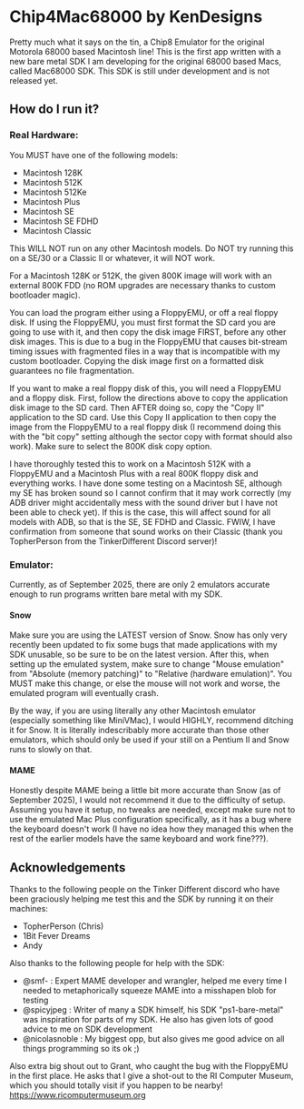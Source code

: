 # Chip4Mac68000 by KenDesigns

Pretty much what it says on the tin, a Chip8 Emulator for the original Motorola 68000 based Macintosh line! This is the first app written with a new bare metal SDK I am developing for the original 68000 based Macs, called Mac68000 SDK. This SDK is still under development and is not released yet.

## How do I run it?
### Real Hardware:

You MUST have one of the following models:

- Macintosh 128K
- Macintosh 512K
- Macintosh 512Ke
- Macintosh Plus
- Macintosh SE
- Macintosh SE FDHD
- Macintosh Classic

This WILL NOT run on any other Macintosh models. Do NOT try running this on a SE/30 or a Classic II or whatever, it will NOT work.

For a Macintosh 128K or 512K, the given 800K image will work with an external 800K FDD (no ROM upgrades are necessary thanks to custom bootloader magic).

You can load the program either using a FloppyEMU, or off a real floppy disk. If using the FloppyEMU, you must first format the SD card you are going to use with it, and then copy the disk image FIRST, before any other disk images. This is due to a bug in the FloppyEMU that causes bit-stream timing issues with fragmented files in a way that is incompatible with my custom bootloader. Copying the disk image first on a formatted disk guarantees no file fragmentation.

If you want to make a real floppy disk of this, you will need a FloppyEMU and a floppy disk. First, follow the directions above to copy the application disk image to the SD card. Then AFTER doing so, copy the "Copy II" application to the SD card. Use this Copy II application to then copy the image from the FloppyEMU to a real floppy disk (I recommend doing this with the "bit copy" setting although the sector copy with format should also work). Make sure to select the 800K disk copy option.

I have thoroughly tested this to work on a Macintosh 512K with a FloppyEMU and a Macintosh Plus with a real 800K floppy disk and everything works. I have done some testing on a Macintosh SE, although my SE has broken sound so I cannot confirm that it may work correctly (my ADB driver might accidentally mess with the sound driver but I have not been able to check yet). If this is the case, this will affect sound for all models with ADB, so that is the SE, SE FDHD and Classic. FWIW, I have confirmation from someone that sound works on their Classic (thank you TopherPerson from the TinkerDifferent Discord server)!

### Emulator:
Currently, as of September 2025, there are only 2 emulators accurate enough to run programs written bare metal with my SDK.

#### Snow
Make sure you are using the LATEST version of Snow. Snow has only very recently been updated to fix some bugs that made applications with my SDK unusable, so be sure to be on the latest version. After this, when setting up the emulated system, make sure to change "Mouse emulation" from "Absolute (memory patching)" to "Relative (hardware emulation)". You MUST make this change, or else the mouse will not work and worse, the emulated program will eventually crash.

By the way, if you are using literally any other Macintosh emulator (especially something like MiniVMac), I would HIGHLY, recommend ditching it for Snow. It is literally indescribably more accurate than those other emulators, which should only be used if your still on a Pentium II and Snow runs to slowly on that.

#### MAME
Honestly despite MAME being a little bit more accurate than Snow (as of September 2025), I would not recommend it due to the difficulty of setup. Assuming you have it setup, no tweaks are needed, except make sure not to use the emulated Mac Plus configuration specifically, as it has a bug where the keyboard doesn't work (I have no idea how they managed this when the rest of the earlier models have the same keyboard and work fine???).

## Acknowledgements
Thanks to the following people on the Tinker Different discord who have been graciously helping me test this and the SDK by running it on their machines:
- TopherPerson (Chris)
- 1Bit Fever Dreams
- Andy

Also thanks to the following people for help with the SDK:
- @smf- : Expert MAME developer and wrangler, helped me every time I needed to metaphorically squeeze MAME into a misshapen blob for testing
- @spicyjpeg : Writer of many a SDK himself, his SDK "ps1-bare-metal" was inspiration for parts of my SDK. He also has given lots of good advice to me on SDK development
- @nicolasnoble : My biggest opp, but also gives me good advice on all things programming so its ok ;)

Also extra big shout out to Grant, who caught the bug with the FloppyEMU in the first place. He asks that I give a shot-out to the RI Computer Museum, which you should totally visit if you happen to be nearby!
https://www.ricomputermuseum.org

